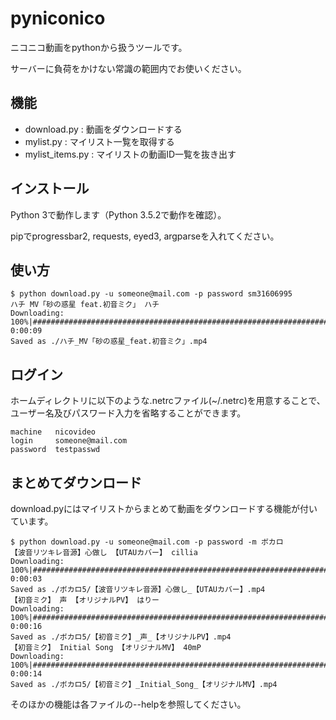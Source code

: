 # pyniconico

ニコニコ動画をpythonから扱うツールです。

サーバーに負荷をかけない常識の範囲内でお使いください。

## 機能

 * download.py : 動画をダウンロードする
 * mylist.py : マイリスト一覧を取得する
 * mylist_items.py : マイリストの動画ID一覧を抜き出す

## インストール

Python 3で動作します（Python 3.5.2で動作を確認）。

pipでprogressbar2, requests, eyed3, argparseを入れてください。

## 使い方

```
$ python download.py -u someone@mail.com -p password sm31606995
ハチ MV「砂の惑星 feat.初音ミク」 ハチ
Downloading: 100%|#######################################################################################|Time: 0:00:09
Saved as ./ハチ_MV「砂の惑星_feat.初音ミク」.mp4
```

## ログイン

ホームディレクトリに以下のような.netrcファイル(~/.netrc)を用意することで、ユーザー名及びパスワード入力を省略することができます。

```
machine   nicovideo
login     someone@mail.com
password  testpasswd
```

## まとめてダウンロード

download.pyにはマイリストからまとめて動画をダウンロードする機能が付いています。

```
$ python download.py -u someone@mail.com -p password -m ボカロ
【波音リツキレ音源】心做し 【UTAUカバー】 cillia
Downloading: 100%|#######################################################################################|Time: 0:00:03
Saved as ./ボカロ5/【波音リツキレ音源】心做し_【UTAUカバー】.mp4
【初音ミク】 声 【オリジナルPV】 はりー
Downloading: 100%|#######################################################################################|Time: 0:00:16
Saved as ./ボカロ5/【初音ミク】_声_【オリジナルPV】.mp4
【初音ミク】 Initial Song 【オリジナルMV】 40mP
Downloading: 100%|#######################################################################################|Time: 0:00:14
Saved as ./ボカロ5/【初音ミク】_Initial_Song_【オリジナルMV】.mp4
```

そのほかの機能は各ファイルの--helpを参照してください。
